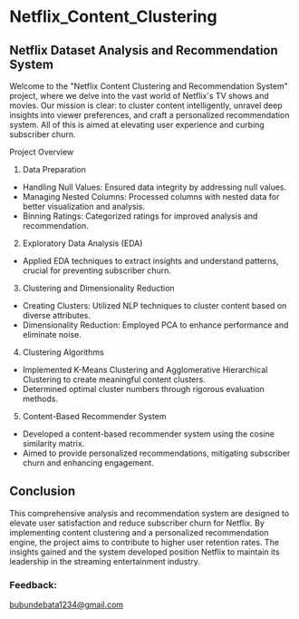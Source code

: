 # Netflix_Content_Clustering

## Netflix Dataset Analysis and Recommendation System

Welcome to the "Netflix Content Clustering and Recommendation System" project, where we delve into the vast world of Netflix's TV shows and movies. Our mission is clear: to cluster content intelligently, unravel deep insights into viewer preferences, and craft a personalized recommendation system. All of this is aimed at elevating user experience and curbing subscriber churn.

Project Overview
1. Data Preparation
 - Handling Null Values: Ensured data integrity by addressing null values.
 - Managing Nested Columns: Processed columns with nested data for better visualization and analysis.
 - Binning Ratings: Categorized ratings for improved analysis and recommendation.
2. Exploratory Data Analysis (EDA)
 - Applied EDA techniques to extract insights and understand patterns, crucial for preventing subscriber churn.
3. Clustering and Dimensionality Reduction
 - Creating Clusters: Utilized NLP techniques to cluster content based on diverse attributes.
 - Dimensionality Reduction: Employed PCA to enhance performance and eliminate noise.
4. Clustering Algorithms
 - Implemented K-Means Clustering and Agglomerative Hierarchical Clustering to create meaningful content clusters.
 - Determined optimal cluster numbers through rigorous evaluation methods.
5. Content-Based Recommender System
 - Developed a content-based recommender system using the cosine similarity matrix.
 - Aimed to provide personalized recommendations, mitigating subscriber churn and enhancing engagement.

## Conclusion
This comprehensive analysis and recommendation system are designed to elevate user satisfaction and reduce subscriber churn for Netflix. By implementing content clustering and a personalized recommendation engine, the project aims to contribute to higher user retention rates. The insights gained and the system developed position Netflix to maintain its leadership in the streaming entertainment industry.

### Feedback:
bubundebata1234@gmail.com
